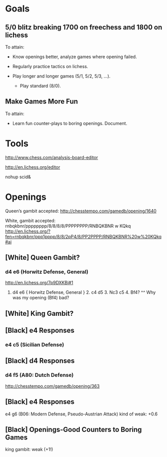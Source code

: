 
# Goals

## 5/0 blitz breaking 1700 on freechess and 1800 on lichess

To attain:

- Know openings better, analyze games where opening failed.

- Regularly practice tactics on lichess.

- Play longer and longer games (5/1, 5/2, 5/3, ...).
  - Play standard (8/0).

## Make Games More Fun

To attain:

- Learn fun counter-plays to boring openings. Document.

# Tools

http://www.chess.com/analysis-board-editor

http://en.lichess.org/editor

nohup scid&

# Openings

Queen’s gambit accepted: http://chesstempo.com/gamedb/opening/1640

White, gambit accepted: rnbqkbnr/pppppppp/8/8/8/8/PPPPPPPP/RNBQKBNR w KQkq
http://en.lichess.org/?fen=rnbqkbnr/ppp1pppp/8/8/2pP4/8/PP2PPPP/RNBQKBNR%20w%20KQkq#ai

## [**White**] Queen Gambit?

### d4 e6 (Horwitz Defense, General)

http://en.lichess.org/7p9DXKBi#1
1. d4 e6 { Horwitz Defense, General } 2. c4 d5 3. Nc3 c5 4. Bf4?
^^ Why was my opening (Bf4) bad?

## [**White**] King Gambit?

## [**Black**] e4 Responses

### e4 c5 (Sicilian Defense)

## [**Black**] d4 Responses

### d4 f5 (A80: Dutch Defense)

http://chesstempo.com/gamedb/opening/363

## [**Black**] e4 Responses

e4 g6 (B06: Modern Defense, Pseudo-Austrian Attack)
kind of weak: +0.6

## [**Black**] Openings-Good Counters to Boring Games

king gambit: weak (+1!)
